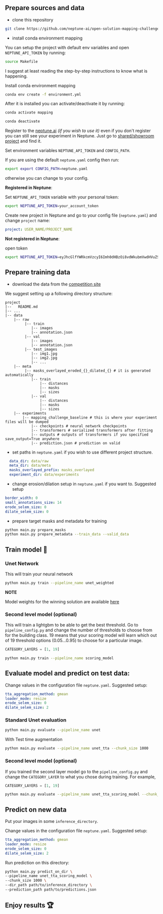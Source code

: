 ## Prepare sources and data
* clone this repository
```bash
git clone https://github.com/neptune-ai/open-solution-mapping-challenge.git
```
* install conda environment mapping

You can setup the project with default env variables and open `NEPTUNE_API_TOKEN` by running:

```bash
source Makefile
```

I suggest at least reading the step-by-step instructions to know what is happening.

Install conda environment mapping

```bash
conda env create -f environment.yml
```

After it is installed you can activate/deactivate it by running:

```bash
conda activate mapping
```

```bash
conda deactivate
```

Register to the [neptune.ai](https://neptune.ai) _(if you wish to use it)_ even if you don't register you can still
see your experiment in Neptune. Just go to [shared/showroom project](https://ui.neptune.ai/o/shared/org/showroom/experiments) and find it.

Set environment variables `NEPTUNE_API_TOKEN` and `CONFIG_PATH`.

If you are using the default `neptune.yaml` config then run:
```bash
export export CONFIG_PATH=neptune.yaml
```

otherwise you can change to your config.

**Registered in Neptune**:

Set `NEPTUNE_API_TOKEN` variable with your personal token:

```bash
export NEPTUNE_API_TOKEN=your_account_token
```

Create new project in Neptune and go to your config file (`neptune.yaml`) and change `project` name:

```yaml
project: USER_NAME/PROJECT_NAME
``` 

**Not registered in Neptune**:

open token
```bash
export NEPTUNE_API_TOKEN=eyJhcGlfYWRkcmVzcyI6Imh0dHBzOi8vdWkubmVwdHVuZS5tbCIsImFwaV9rZXkiOiJiNzA2YmM4Zi03NmY5LTRjMmUtOTM5ZC00YmEwMzZmOTMyZTQifQ==
```

## Prepare training data

* download the data from the [competition site](https://www.aicrowd.com/challenges/mapping-challenge#datasets)

We suggest setting up a following directory structure:

```
project
|--   README.md
|-- ...
|-- data
    |-- raw
         |-- train 
            |-- images 
            |-- annotation.json
         |-- val 
            |-- images 
            |-- annotation.json
         |-- test_images 
            |-- img1.jpg
            |-- img2.jpg
            |-- ...
    |-- meta
         |-- masks_overlayed_eroded_{}_dilated_{} # it is generated automatically
            |-- train 
                |-- distances 
                |-- masks 
                |-- sizes 
            |-- val 
                |-- distances 
                |-- masks 
                |-- sizes 
    |-- experiments
        |-- mapping_challenge_baseline # this is where your experiment files will be dumped
            |-- checkpoints # neural network checkpoints
            |-- transformers # serialized transformers after fitting
            |-- outputs # outputs of transformers if you specified save_output=True anywhere
            |-- prediction.json # prediction on valid
```

* set paths in `neptune.yaml` if you wish to use different project structure.
```yaml
  data_dir: data/raw
  meta_dir: data/meta
  masks_overlayed_prefix: masks_overlayed
  experiment_dir: data/experiments
```

* change erosion/dilation setup in `neptune.yaml` if you want to. Suggested setup
```yaml
border_width: 0
small_annotations_size: 14
erode_selem_size: 0
dilate_selem_size: 0
```

* prepare target masks and metadata for training
```bash
python main.py prepare_masks
python main.py prepare_metadata --train_data --valid_data
```

## Train model :rocket:

### Unet Network
This will train your neural network

```bash
python main.py train --pipeline_name unet_weighted
```

**NOTE**

Model weights for the winning solution are available [here](https://ui.neptune.ai/o/neptune-ai/org/Mapping-Challenge/e/MC-1057/artifacts)

### Second level model (optional)
This will train a lightgbm to be able to get the best threshold.
Go to `pipeline_config.py` and change the number of thresholds to choose from for the building class.
19 means that your scoring model will learn which out of 19 threshold options (0.05...0.95) to choose for 
a particular image.

```python
CATEGORY_LAYERS = [1, 19]
```

```bash
python main.py train --pipeline_name scoring_model
```

## Evaluate model and predict on test data:

Change values in the configuration file `neptune.yaml`. 
Suggested setup:

```yaml
tta_aggregation_method: gmean
loader_mode: resize
erode_selem_size: 0
dilate_selem_size: 2
```

### Standard Unet evaluation

```bash
python main.py evaluate --pipeline_name unet
```

With Test time augmentation

```bash
python main.py evaluate --pipeline_name unet_tta --chunk_size 1000
```

### Second level model (optional)

If you trained the second layer model go to the `pipeline_config.py` and change the `CATEGORY_LAYER` to 
what you chose during training. 
For example,

```python
CATEGORY_LAYERS = [1, 19]
```

```bash
python main.py evaluate --pipeline_name unet_tta_scoring_model --chunk_size 1000
```


## Predict on new data

Put your images in some `inference_directory`.

Change values in the configuration file `neptune.yaml`. 
Suggested setup:

```yaml
tta_aggregation_method: gmean
loader_mode: resize
erode_selem_size: 0
dilate_selem_size: 2
```

Run prediction on this directory:

```bash
python main.py predict_on_dir \
--pipeline_name unet_tta_scoring_model \
--chunk_size 1000 \
--dir_path path/to/inference_directory \
--prediction_path path/to/predictions.json

```

## Enjoy results :trophy:
